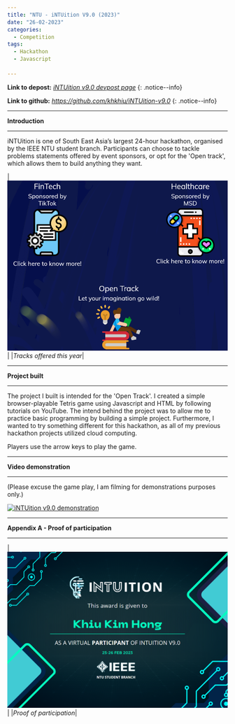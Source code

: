 ```yaml
---
title: "NTU - iNTUition V9.0 (2023)"
date: "26-02-2023"
categories:
  - Competition
tags:
  - Hackathon
  - Javascript

---
```


**Link to depost:**
<cite><a href="https://intuition-v9-0.devpost.com/">iNTUition v9.0 devpost page</a></cite>
{: .notice--info}

**Link to github:**
<cite><a href="https://github.com/khkhiu/iNTUition-v9.0">https://github.com/khkhiu/iNTUition-v9.0</a></cite>
{: .notice--info}

***

<strong>Introduction</strong>

***
iNTUition is one of South East Asia’s largest 24-hour hackathon, organised by the IEEE NTU student branch. Participants can choose to tackle problems statements offered by event sponsors, or opt for the 'Open track', which allows them to build anything they want.

|![Problem statements](/assets/images/NTU_intuition-2023/tracks.png)|
|<em>Tracks offered this year</em>|

***

<strong>Project built</strong>

***
The project I built is intended for the 'Open Track'. I created a simple browser-playable Tetris game using Javascript and HTML by following tutorials on YouTube. The intend behind the project was to allow me to practice basic programming by building a simple project. Furthermore, I wanted to try something different for this hackathon, as all of my previous hackathon projects utilized cloud computing.

Players use the arrow keys to play the game. 

***

<strong>Video demonstration</strong>

***

(Please excuse the game play, I am filming for demonstrations purposes only.)

[![iNTUition v9.0 demonstration](http://img.youtube.com/vi/hKilWgW8UwE/0.jpg)](http://www.youtube.com/watch?v=hKilWgW8UwE)

***

<strong>Appendix A - Proof of participation </strong>

***

|![proof](/assets/images/NTU_intuition-2023/cert.png)|
|<em>Proof of participation</em>|